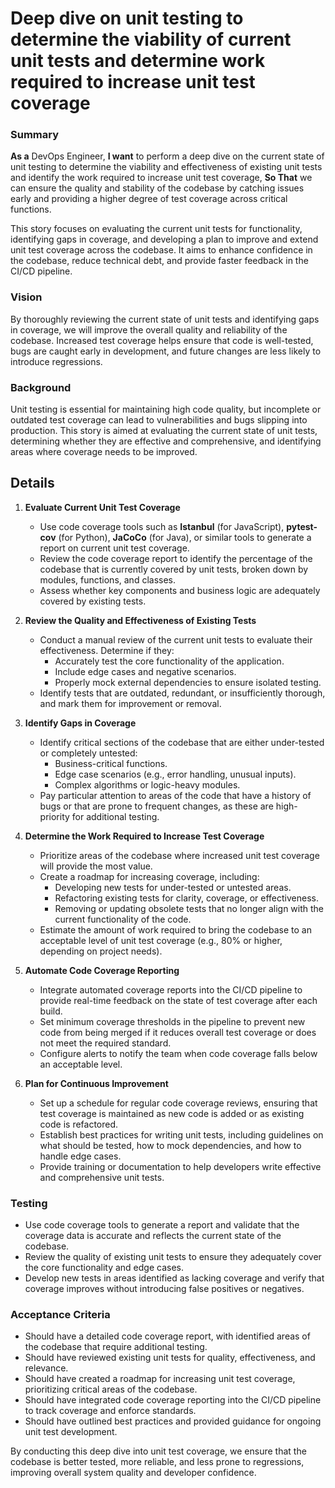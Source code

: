 
# Deep dive on unit testing to determine the viability of current unit tests and determine work required to increase unit test coverage
### Summary
**As a** DevOps Engineer, **I want** to perform a deep dive on the current state of unit testing to determine the viability and effectiveness of existing unit tests and identify the work required to increase unit test coverage, **So That** we can ensure the quality and stability of the codebase by catching issues early and providing a higher degree of test coverage across critical functions.

This story focuses on evaluating the current unit tests for functionality, identifying gaps in coverage, and developing a plan to improve and extend unit test coverage across the codebase. It aims to enhance confidence in the codebase, reduce technical debt, and provide faster feedback in the CI/CD pipeline.

### Vision
By thoroughly reviewing the current state of unit tests and identifying gaps in coverage, we will improve the overall quality and reliability of the codebase. Increased test coverage helps ensure that code is well-tested, bugs are caught early in development, and future changes are less likely to introduce regressions.

### Background
Unit testing is essential for maintaining high code quality, but incomplete or outdated test coverage can lead to vulnerabilities and bugs slipping into production. This story is aimed at evaluating the current state of unit tests, determining whether they are effective and comprehensive, and identifying areas where coverage needs to be improved.

## Details

1. **Evaluate Current Unit Test Coverage**
   - Use code coverage tools such as **Istanbul** (for JavaScript), **pytest-cov** (for Python), **JaCoCo** (for Java), or similar tools to generate a report on current unit test coverage.
   - Review the code coverage report to identify the percentage of the codebase that is currently covered by unit tests, broken down by modules, functions, and classes.
   - Assess whether key components and business logic are adequately covered by existing tests.

2. **Review the Quality and Effectiveness of Existing Tests**
   - Conduct a manual review of the current unit tests to evaluate their effectiveness. Determine if they:
     - Accurately test the core functionality of the application.
     - Include edge cases and negative scenarios.
     - Properly mock external dependencies to ensure isolated testing.
   - Identify tests that are outdated, redundant, or insufficiently thorough, and mark them for improvement or removal.

3. **Identify Gaps in Coverage**
   - Identify critical sections of the codebase that are either under-tested or completely untested:
     - Business-critical functions.
     - Edge case scenarios (e.g., error handling, unusual inputs).
     - Complex algorithms or logic-heavy modules.
   - Pay particular attention to areas of the code that have a history of bugs or that are prone to frequent changes, as these are high-priority for additional testing.

4. **Determine the Work Required to Increase Test Coverage**
   - Prioritize areas of the codebase where increased unit test coverage will provide the most value.
   - Create a roadmap for increasing coverage, including:
     - Developing new tests for under-tested or untested areas.
     - Refactoring existing tests for clarity, coverage, or effectiveness.
     - Removing or updating obsolete tests that no longer align with the current functionality of the code.
   - Estimate the amount of work required to bring the codebase to an acceptable level of unit test coverage (e.g., 80% or higher, depending on project needs).

5. **Automate Code Coverage Reporting**
   - Integrate automated coverage reports into the CI/CD pipeline to provide real-time feedback on the state of test coverage after each build.
   - Set minimum coverage thresholds in the pipeline to prevent new code from being merged if it reduces overall test coverage or does not meet the required standard.
   - Configure alerts to notify the team when code coverage falls below an acceptable level.

6. **Plan for Continuous Improvement**
   - Set up a schedule for regular code coverage reviews, ensuring that test coverage is maintained as new code is added or as existing code is refactored.
   - Establish best practices for writing unit tests, including guidelines on what should be tested, how to mock dependencies, and how to handle edge cases.
   - Provide training or documentation to help developers write effective and comprehensive unit tests.

### Testing
- Use code coverage tools to generate a report and validate that the coverage data is accurate and reflects the current state of the codebase.
- Review the quality of existing unit tests to ensure they adequately cover the core functionality and edge cases.
- Develop new tests in areas identified as lacking coverage and verify that coverage improves without introducing false positives or negatives.

### Acceptance Criteria
- Should have a detailed code coverage report, with identified areas of the codebase that require additional testing.
- Should have reviewed existing unit tests for quality, effectiveness, and relevance.
- Should have created a roadmap for increasing unit test coverage, prioritizing critical areas of the codebase.
- Should have integrated code coverage reporting into the CI/CD pipeline to track coverage and enforce standards.
- Should have outlined best practices and provided guidance for ongoing unit test development.

By conducting this deep dive into unit test coverage, we ensure that the codebase is better tested, more reliable, and less prone to regressions, improving overall system quality and developer confidence.
